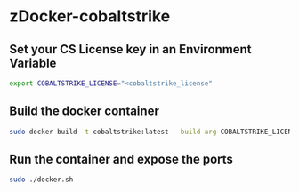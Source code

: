 # zDocker-cobaltstrike

## Set your CS License key in an Environment Variable
```bash
export COBALTSTRIKE_LICENSE="<cobaltstrike_license"
```
## Build the docker container
```bash
sudo docker build -t cobaltstrike:latest --build-arg COBALTSTRIKE_LICENSE=$COBALTSTRIKE_LICENSE .
```

## Run the container and expose the ports
```bash
sudo ./docker.sh
```

